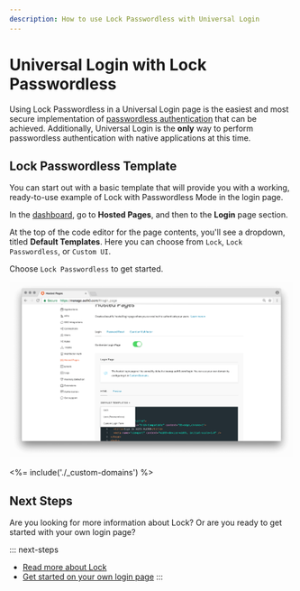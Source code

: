 ```yaml
---
description: How to use Lock Passwordless with Universal Login
---
```

# Universal Login with Lock Passwordless

Using Lock Passwordless in a Universal Login page is the easiest and most secure implementation of [passwordless authentication](/connections/passwordless) that can be achieved. Additionally, Universal Login is the **only** way to perform passwordless authentication with native applications at this time.

## Lock Passwordless Template

You can start out with a basic template that will provide you with a working, ready-to-use example of Lock with Passwordless Mode in the login page. 

In the [dashboard](${manage_url}), go to **Hosted Pages**, and then to the **Login** page section. 

At the top of the code editor for the page contents, you'll see a dropdown, titled **Default Templates**. Here you can choose from `Lock`, `Lock Passwordless`, or `Custom UI`. 

Choose `Lock Passwordless` to get started.

![Login Page](/media/articles/hosted-pages/hlp-lock-passwordless.png)

<%= include('./_custom-domains') %>

## Next Steps

Are you looking for more information about Lock? Or are you ready to get started with your own login page?

::: next-steps
* [Read more about Lock](/libraries/lock)
* [Get started on your own login page](${manage_url}/#/login_page)
:::
